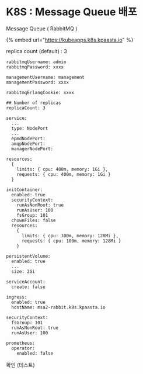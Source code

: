 # K8S : Message Queue 배포

Message Queue \( RabbitMQ \)

{% embed url="https://kubeapps.k8s.kpaasta.io" %}

replica count \(default\) : 3 

```text
rabbitmqUsername: admin
rabbitmqPassword: xxxx

managementUsername: management
managementPassword: xxxx

rabbitmqErlangCookie: xxxx

## Number of replicas 
replicaCount: 3

service:
  ...
  type: NodePort
  ...
  epmdNodePort: 
  amqpNodePort: 
  managerNodePort: 
  
resources:
  {
    limits: { cpu: 400m, memory: 1Gi },
    requests: { cpu: 400m, memory: 1Gi }
  }  
  
initContainer:
  enabled: true
  securityContext:
    runAsNonRoot: true
    runAsUser: 100
    fsGroup: 101
  chownFiles: false
  resources:
    {
      limits: { cpu: 100m, memory: 128Mi },
      requests: { cpu: 100m, memory: 128Mi }
    }
    
persistentVolume:
  enabled: true    
  ...
  size: 2Gi

serviceAccount:
  create: false
      
ingress:
  enabled: true
  hostName: msa2-rabbit.k8s.kpaasta.io   

securityContext:
  fsGroup: 101
  runAsNonRoot: true
  runAsUser: 100

prometheus:       
  operator:     
    enabled: false
```

확인 \(테스트\)

